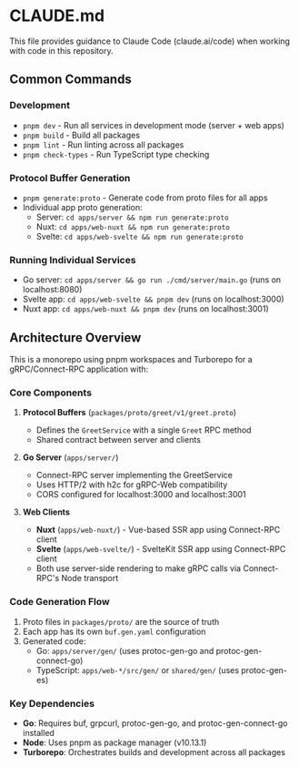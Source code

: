 # CLAUDE.md

This file provides guidance to Claude Code (claude.ai/code) when working with code in this repository.

## Common Commands

### Development
- `pnpm dev` - Run all services in development mode (server + web apps)
- `pnpm build` - Build all packages
- `pnpm lint` - Run linting across all packages
- `pnpm check-types` - Run TypeScript type checking

### Protocol Buffer Generation
- `pnpm generate:proto` - Generate code from proto files for all apps
- Individual app proto generation:
  - Server: `cd apps/server && npm run generate:proto`
  - Nuxt: `cd apps/web-nuxt && npm run generate:proto`
  - Svelte: `cd apps/web-svelte && npm run generate:proto`

### Running Individual Services
- Go server: `cd apps/server && go run ./cmd/server/main.go` (runs on localhost:8080)
- Svelte app: `cd apps/web-svelte && pnpm dev` (runs on localhost:3000)
- Nuxt app: `cd apps/web-nuxt && pnpm dev` (runs on localhost:3001)

## Architecture Overview

This is a monorepo using pnpm workspaces and Turborepo for a gRPC/Connect-RPC application with:

### Core Components
1. **Protocol Buffers** (`packages/proto/greet/v1/greet.proto`)
   - Defines the `GreetService` with a single `Greet` RPC method
   - Shared contract between server and clients

2. **Go Server** (`apps/server/`)
   - Connect-RPC server implementing the GreetService
   - Uses HTTP/2 with h2c for gRPC-Web compatibility
   - CORS configured for localhost:3000 and localhost:3001

3. **Web Clients**
   - **Nuxt** (`apps/web-nuxt/`) - Vue-based SSR app using Connect-RPC client
   - **Svelte** (`apps/web-svelte/`) - SvelteKit SSR app using Connect-RPC client
   - Both use server-side rendering to make gRPC calls via Connect-RPC's Node transport

### Code Generation Flow
1. Proto files in `packages/proto/` are the source of truth
2. Each app has its own `buf.gen.yaml` configuration
3. Generated code:
   - Go: `apps/server/gen/` (uses protoc-gen-go and protoc-gen-connect-go)
   - TypeScript: `apps/web-*/src/gen/` or `shared/gen/` (uses protoc-gen-es)

### Key Dependencies
- **Go**: Requires buf, grpcurl, protoc-gen-go, and protoc-gen-connect-go installed
- **Node**: Uses pnpm as package manager (v10.13.1)
- **Turborepo**: Orchestrates builds and development across all packages